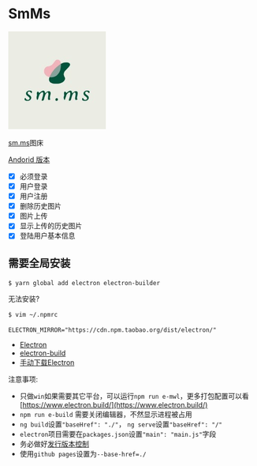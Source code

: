# SmMs

![](./src/assets/logo.png)

[sm.ms](https://sm.ms)图床

[Andorid 版本](https://github.com/januwA/flutter_sm_ms_app)


- [x] 必须登录
- [x] 用户登录
- [x] 用户注册
- [x] 删除历史图片
- [x] 图片上传
- [x] 显示上传的历史图片
- [x] 登陆用户基本信息

## 需要全局安装
`$ yarn global add electron electron-builder`

无法安装?
```sh
$ vim ~/.npmrc
```
```
ELECTRON_MIRROR="https://cdn.npm.taobao.org/dist/electron/"
```

- [Electron](https://electronjs.org/)
- [electron-build](https://www.electron.build/)
- [手动下载Electron](https://npm.taobao.org/mirrors/electron)


注意事项:

- 只做`win`如果需要其它平台，可以运行`npm run e-mwl`，更多打包配置可以看[https://www.electron.build/](https://www.electron.build/)
- `npm run e-build` 需要关闭编辑器，不然显示进程被占用
- `ng build`设置`"baseHref": "./"`， `ng serve`设置`"baseHref": "/"`
- `electron`项目需要在`packages.json`设置`"main": "main.js"`字段
- 务必做好[发行版本控制](https://semver.org/lang/zh-CN/)
- 使用`github pages`设置为`--base-href=./`